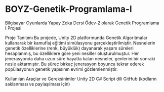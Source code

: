 # BOYZ-Genetik-Programlama-I
Bilgisayar Oyunlarda Yapay Zeka Dersi Ödev-2 olarak Genetik Programlama I Projesi

Proje Tanıtımı
Bu projede, Unity 2D platformunda Genetik Algoritmalar kullanarak bir kamuflaj eğitimi simülasyonu gerçekleştirilmiştir. Nesnelerin genetik özelliklerine (renk, büyüklük) dayanarak yaşam süreleri hesaplanmış, bu özelliklere göre yeni nesiller oluşturulmuştur. Her jenerasyonda daha uzun süre hayatta kalan nesneler, genlerini bir sonraki nesle aktarmıştır. Bu süreç birkaç jenerasyon boyunca tekrar ederek popülasyonun genetik yapısının evrimi gözlemlenmiştir.

Kullanılan Araçlar ve Gereksinimler
Unity 2D
C# Script dili
GitHub (kodların saklanması ve paylaşılması için)
